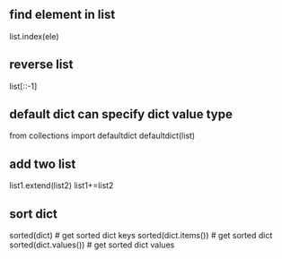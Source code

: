 ## find element in list
list.index(ele)
## reverse list
list[::-1]
## default dict can specify dict value type
from collections import defaultdict
defaultdict(list)
## add two list
list1.extend(list2)
list1+=list2
## sort dict
sorted(dict) # get sorted dict keys
sorted(dict.items()) # get sorted dict
sorted(dict.values()) # get sorted dict values

